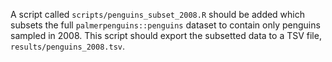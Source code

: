 A script called `scripts/penguins_subset_2008.R` should be added which subsets the full `palmerpenguins::penguins` dataset to contain only penguins sampled in 2008.
This script should export the subsetted data to a TSV file, `results/penguins_2008.tsv`.